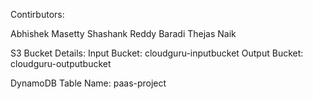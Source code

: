 Contirbutors:

Abhishek Masetty
Shashank Reddy Baradi
Thejas Naik

S3 Bucket Details:
Input Bucket: cloudguru-inputbucket
Output Bucket: cloudguru-outputbucket

DynamoDB Table Name: paas-project

